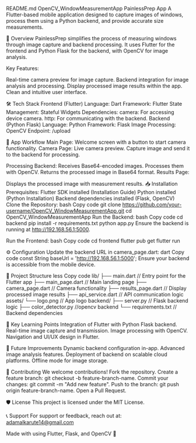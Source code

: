 README.md
OpenCV_WindowMeasurementApp
PainlessPrep App
A Flutter-based mobile application designed to capture images of windows, process them using a Python backend, and provide accurate size measurements.

🚀 Overview
PainlessPrep simplifies the process of measuring windows through image capture and backend processing. It uses Flutter for the frontend and Python Flask for the backend, with OpenCV for image analysis.

Key Features:

Real-time camera preview for image capture.
Backend integration for image analysis and processing.
Display processed image results within the app.
Clean and intuitive user interface.

🛠️ Tech Stack
Frontend (Flutter)
Language: Dart
Framework: Flutter
State Management: Stateful Widgets
Dependencies:
camera: For accessing device camera.
http: For communicating with the backend.
Backend (Python Flask)
Language: Python
Framework: Flask
Image Processing: OpenCV
Endpoint: /upload

📱 App Workflow
Main Page:
Welcome screen with a button to start camera functionality.
Camera Page:
Live camera preview.
Capture image and send it to the backend for processing.

Processing Backend:
Receives Base64-encoded images.
Processes them with OpenCV.
Returns the processed image in Base64 format.
Results Page:

Displays the processed image with measurement results.
📥 Installation
Prerequisites:
Flutter SDK installed (Installation Guide)
Python installed (Python Installation)
Backend dependencies installed (Flask, OpenCV)
Clone the Repository:
bash
Copy code
git clone https://github.com/your-username/OpenCV_WindowMeasurementApp.git
cd OpenCV_WindowMeasurementApp
Run the Backend:
bash
Copy code
cd backend
pip install -r requirements.txt
python app.py
Ensure the backend is running at http://192.168.56.1:5000.

Run the Frontend:
bash
Copy code
cd frontend
flutter pub get
flutter run

⚙️ Configuration
Update the backend URL in camera_page.dart:
dart
Copy code
const String baseUrl = 'http://192.168.56.1:5000';
Ensure your backend is accessible from the mobile device.

📂 Project Structure
less
Copy code
lib/
├── main.dart          // Entry point for the Flutter app
├── main_page.dart     // Main landing page
├── camera_page.dart   // Camera functionality
├── results_page.dart  // Display processed image results
├── api_service.dart   // API communication logic
assets/
└── logo.png           // App logo
backend/
├── server.py             // Flask backend logic
├── color_detector.py    //opencv backend
└── requirements.txt   // Backend dependencies

🧠 Key Learning Points
Integration of Flutter with Python Flask backend.
Real-time image capture and transmission.
Image processing with OpenCV.
Navigation and UI/UX design in Flutter.

🚀 Future Improvements
Dynamic backend configuration in-app.
Advanced image analysis features.
Deployment of backend on scalable cloud platforms.
Offline mode for image storage.

🤝 Contributing
We welcome contributions!
Fork the repository.
Create a feature branch: git checkout -b feature-branch-name.
Commit your changes: git commit -m "Add new feature".
Push to the branch: git push origin feature-branch-name.
Open a Pull Request.

🛡️ License
This project is licensed under the MIT License.

📞 Support
For support or feedback, reach out at:
adamalkarute14@gmail.com

Made with using Flutter, Flask, and OpenCV 🚀













